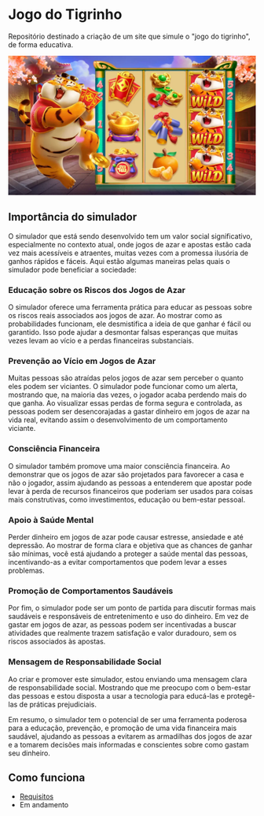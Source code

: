 # Jogo do Tigrinho
Repositório destinado a criação de um site que simule o "jogo do tigrinho", de forma educativa.

![Imagem do Tigrinho](./assets/jogo-do-tigrinho-1060x596.webp)

## Importância do simulador
O simulador que está sendo desenvolvido tem um valor social significativo, especialmente no contexto atual, onde jogos de azar e apostas estão cada vez mais acessíveis e atraentes, muitas vezes com a promessa ilusória de ganhos rápidos e fáceis. Aqui estão algumas maneiras pelas quais o simulador pode beneficiar a sociedade:

### Educação sobre os Riscos dos Jogos de Azar
O simulador oferece uma ferramenta prática para educar as pessoas sobre os riscos reais associados aos jogos de azar. Ao mostrar como as probabilidades funcionam, ele desmistifica a ideia de que ganhar é fácil ou garantido. Isso pode ajudar a desmontar falsas esperanças que muitas vezes levam ao vício e a perdas financeiras substanciais.

### Prevenção ao Vício em Jogos de Azar
Muitas pessoas são atraídas pelos jogos de azar sem perceber o quanto eles podem ser viciantes. O simulador pode funcionar como um alerta, mostrando que, na maioria das vezes, o jogador acaba perdendo mais do que ganha. Ao visualizar essas perdas de forma segura e controlada, as pessoas podem ser desencorajadas a gastar dinheiro em jogos de azar na vida real, evitando assim o desenvolvimento de um comportamento viciante.

### Consciência Financeira
O simulador também promove uma maior consciência financeira. Ao demonstrar que os jogos de azar são projetados para favorecer a casa e não o jogador, assim ajudando as pessoas a entenderem que apostar pode levar à perda de recursos financeiros que poderiam ser usados para coisas mais construtivas, como investimentos, educação ou bem-estar pessoal.

### Apoio à Saúde Mental
Perder dinheiro em jogos de azar pode causar estresse, ansiedade e até depressão. Ao mostrar de forma clara e objetiva que as chances de ganhar são mínimas, você está ajudando a proteger a saúde mental das pessoas, incentivando-as a evitar comportamentos que podem levar a esses problemas.

### Promoção de Comportamentos Saudáveis
Por fim, o simulador pode ser um ponto de partida para discutir formas mais saudáveis e responsáveis de entretenimento e uso do dinheiro. Em vez de gastar em jogos de azar, as pessoas podem ser incentivadas a buscar atividades que realmente trazem satisfação e valor duradouro, sem os riscos associados às apostas.

### Mensagem de Responsabilidade Social
Ao criar e promover este simulador, estou enviando uma mensagem clara de responsabilidade social. Mostrando que me preocupo com o bem-estar das pessoas e estou disposta a usar a tecnologia para educá-las e protegê-las de práticas prejudiciais.

Em resumo, o simulador tem o potencial de ser uma ferramenta poderosa para a educação, prevenção, e promoção de uma vida financeira mais saudável, ajudando as pessoas a evitarem as armadilhas dos jogos de azar e a tomarem decisões mais informadas e conscientes sobre como gastam seu dinheiro.
## Como funciona
- [Requisitos](https://github.com/JuliaGabP/Jogo-do-tigrinho/blob/main/Requisitos.md)
-  Em andamento 
